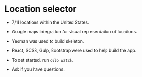 # Location selector

- 7/11 locations within the United States.
- Google maps integration for visual representation of locations.
- Yeoman was used to build skeleton.
- React, SCSS, Gulp, Bootstrap were used to help build the app.
- To get started, run `gulp watch`.

- Ask if you have questions.
